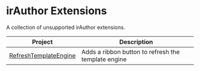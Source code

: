 # irAuthor Extensions
A collection of unsupported irAuthor extensions.

|Project|Description|
|---|---|
|[RefreshTemplateEngine](https://github.com/InRule/irAuthor-Extensions/tree/master/RefreshTemplateEngine)|Adds a ribbon button to refresh the template engine
